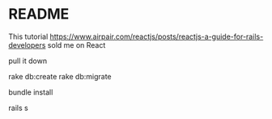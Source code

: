 # README

This tutorial https://www.airpair.com/reactjs/posts/reactjs-a-guide-for-rails-developers sold me on React

pull it down

rake db:create
rake db:migrate

bundle install

rails s
